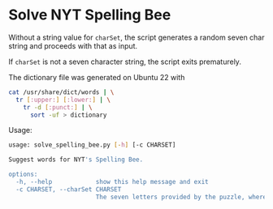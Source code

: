 # Solve NYT Spelling Bee

Without a string value for `charSet`, the script generates a random seven char string and proceeds with that as input.

If `charSet` is not a seven character string, the script exits prematurely.

The dictionary file was generated on Ubuntu 22 with

```bash
cat /usr/share/dict/words | \
  tr [:upper:] [:lower:] | \
    tr -d [:punct:] | \
      sort -uf > dictionary
```

Usage:

```bash
usage: solve_spelling_bee.py [-h] [-c CHARSET]

Suggest words for NYT's Spelling Bee.

options:
  -h, --help            show this help message and exit
  -c CHARSET, --charSet CHARSET
                        The seven letters provided by the puzzle, where THE FIRST LETTER IS THE MANDATORY LETTER.
```

